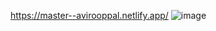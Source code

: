 https://master--avirooppal.netlify.app/
![image](https://github.com/user-attachments/assets/df6b27e1-df70-4014-8a29-d97b22515132)
